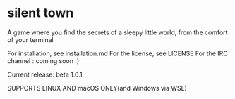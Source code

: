 # silent town
A game where you find the secrets of a sleepy little world, from the comfort of your terminal

For installation, see installation.md
For the license, see LICENSE
For the IRC channel : coming soon :)

Current release: beta 1.0.1

SUPPORTS LINUX AND macOS ONLY(and Windows via WSL)
